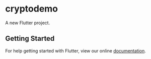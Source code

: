 # cryptodemo

A new Flutter project.

## Getting Started

For help getting started with Flutter, view our online
[documentation](https://flutter.io/).
